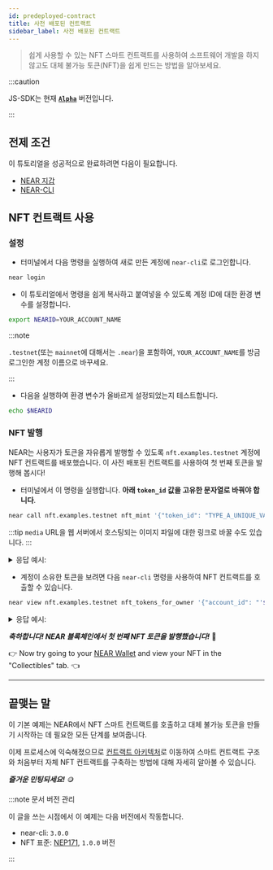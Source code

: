 ```yaml
---
id: predeployed-contract
title: 사전 배포된 컨트랙트
sidebar_label: 사전 배포된 컨트랙트
---
```


> 쉽게 사용할 수 있는 NFT 스마트 컨트랙트를 사용하여 소프트웨어 개발을 하지 않고도 대체 불가능 토큰(NFT)을 쉽게 만드는 방법을 알아보세요.


:::caution

JS-SDK는 현재 **[`Alpha`](https://github.com/near/near-sdk-js/releases/)** 버전입니다.

:::

## 전제 조건

이 튜토리얼을 성공적으로 완료하려면 다음이 필요합니다.

- [NEAR 지갑](https://testnet.mynearwallet.com/create)
- [NEAR-CLI](/tools/near-cli#setup)

## NFT 컨트랙트 사용

### 설정

- 터미널에서 다음 명령을 실행하여 새로 만든 계정에 `near-cli`로 로그인합니다.

```bash
near login
```

 - 이 튜토리얼에서 명령을 쉽게 복사하고 붙여넣을 수 있도록 계정 ID에 대한 환경 변수를 설정합니다.

```bash
export NEARID=YOUR_ACCOUNT_NAME
```
:::note

`.testnet`(또는 `mainnet`에 대해서는 `.near`)을 포함하여, `YOUR_ACCOUNT_NAME`를 방금 로그인한 계정 이름으로 바꾸세요.

:::

- 다음을 실행하여 환경 변수가 올바르게 설정되었는지 테스트합니다.

```bash
echo $NEARID
```

### NFT 발행

NEAR는 사용자가 토큰을 자유롭게 발행할 수 있도록 `nft.examples.testnet` 계정에 NFT 컨트랙트를 배포했습니다. 이 사전 배포된 컨트랙트를 사용하여 첫 번째 토큰을 발행해 봅시다!


- 터미널에서 이 명령을 실행합니다. **아래 `token_id` 값을 고유한 문자열로 바꿔야 합니다**.

```bash
near call nft.examples.testnet nft_mint '{"token_id": "TYPE_A_UNIQUE_VALUE_HERE", "receiver_id": "'$NEARID'", "metadata": { "title": "GO TEAM", "description": "The Team Goes", "media": "https://bafybeidl4hjbpdr6u6xvlrizwxbrfcyqurzvcnn5xoilmcqbxfbdwrmp5m.ipfs.dweb.link/", "copies": 1}}' --accountId $NEARID --deposit 0.1
```

:::tip `media` URL을 웹 서버에서 호스팅되는 이미지 파일에 대한 링크로 바꿀 수도 있습니다. :::

<details>
<summary>응답 예시: </summary>
<p>

```json
Log [nft.examples.testnet]: EVENT_JSON:{"standard":"nep171","version":"nft-1.0.0","event":"nft_mint","data":[{"owner_id":"benjiman.testnet","token_ids":["TYPE_A_UNIQUE_VALUE_HERE"]}]}
Transaction Id 8RFWrQvAsm2grEsd1UTASKpfvHKrjtBdEyXu7WqGBPUr
To see the transaction in the transaction explorer, please open this url in your browser
https://explorer.testnet.near.org/transactions/8RFWrQvAsm2grEsd1UTASKpfvHKrjtBdEyXu7WqGBPUr
''
```

</p>
</details>

- 계정이 소유한 토큰을 보려면 다음 `near-cli` 명령을 사용하여 NFT 컨트랙트를 호출할 수 있습니다.

```bash
near view nft.examples.testnet nft_tokens_for_owner '{"account_id": "'$NEARID'"}'
```

<details>
<summary>응답 예시: </summary>
<p>

```json
[
  {
    "token_id": "0",
    "owner_id": "dev-xxxxxx-xxxxxxx",
    "metadata": {
      "title": "Some Art",
      "description": "My NFT media",
      "media": "https://upload.wikimedia.org/wikipedia/commons/thumb/0/00/Olympus_Mons_alt.jpg/1024px-Olympus_Mons_alt.jpg",
      "media_hash": null,
      "copies": 1,
      "issued_at": null,
      "expires_at": null,
      "starts_at": null,
      "updated_at": null,
      "extra": null,
      "reference": null,
      "reference_hash": null
    },
    "approved_account_ids": {}
  }
]
```

</p>
</details>

***축하합니다! NEAR 블록체인에서 첫 번째 NFT 토큰을 발행했습니다!*** 🎉

👉 Now try going to your [NEAR Wallet](https://testnet.mynearwallet.com) and view your NFT in the "Collectibles" tab. 👈

---

## 끝맺는 말

이 기본 예제는 NEAR에서 NFT 스마트 컨트랙트를 호출하고 대체 불가능 토큰을 만들기 시작하는 데 필요한 모든 단계를 보여줍니다.

이제 프로세스에 익숙해졌으므로 [컨트랙트 아키텍처](/tutorials/nfts/js/skeleton)로 이동하여 스마트 컨트랙트 구조와 처음부터 자체 NFT 컨트랙트를 구축하는 방법에 대해 자세히 알아볼 수 있습니다.

***즐거운 민팅되세요!*** 🪙

:::note 문서 버전 관리

이 글을 쓰는 시점에서 이 예제는 다음 버전에서 작동합니다.

- near-cli: `3.0.0`
- NFT 표준: [NEP171](https://nomicon.io/Standards/Tokens/NonFungibleToken/Core), `1.0.0` 버전

:::
